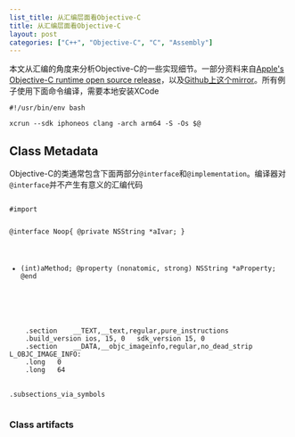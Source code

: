 ```yaml
---
list_title: 从汇编层面看Objective-C
title: 从汇编层面看Objective-C
layout: post
categories: ["C++", "Objective-C", "C", "Assembly"]
---
```


本文从汇编的角度来分析Objective-C的一些实现细节。一部分资料来自[Apple's Objective-C runtime open source release](https://opensource.apple.com/source/objc4/)，以及[Github上这个mirror](https://github.com/opensource-apple/objc4)。所有例子使用下面命令编译，需要本地安装XCode

```
#!/usr/bin/env bash

xcrun --sdk iphoneos clang -arch arm64 -S -Os $@
```

## Class Metadata

Objective-C的类通常包含下面两部分`@interface`和`@implementation`。编译器对`@interface`并不产生有意义的汇编代码

<div class="md-flex-h md-margin-bottom-24">
<div>
<pre class="highlight language-python md-no-padding-v md-height-full">
<code class="language-cpp">
#import <Foundation/Foundation.h>

@interface Noop{
@private
  NSString *aIvar;
}
- (int)aMethod;
@property (nonatomic, strong) NSString *aProperty;
@end
</code>
</pre>
</div>
<div class="md-margin-left-12">
<pre class="highlight md-no-padding-v md-height-full">
<code class="language-python">
	.section	__TEXT,__text,regular,pure_instructions
	.build_version ios, 15, 0	sdk_version 15, 0
	.section	__DATA,__objc_imageinfo,regular,no_dead_strip
L_OBJC_IMAGE_INFO:
	.long	0
	.long	64

.subsections_via_symbols
</code>
</pre>
</div>
</div>

### Class artifacts

